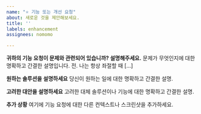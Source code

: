 ```yaml
---
name: "⭐ 기능 또는 개선 요청"
about: 새로운 것을 제안해보세요.
title: ''
labels: enhancement
assignees: nomomo

---
```


**귀하의 기능 요청이 문제와 관련되어 있습니까? 설명해주세요.**
문제가 무엇인지에 대한 명확하고 간결한 설명입니다. 전. 나는 항상 좌절할 때 [...]

**원하는 솔루션을 설명하세요**
당신이 원하는 일에 대한 명확하고 간결한 설명.

**고려한 대안을 설명하세요**
고려한 대체 솔루션이나 기능에 대한 명확하고 간결한 설명.

**추가 상황**
여기에 기능 요청에 대한 다른 컨텍스트나 스크린샷을 추가하세요.
